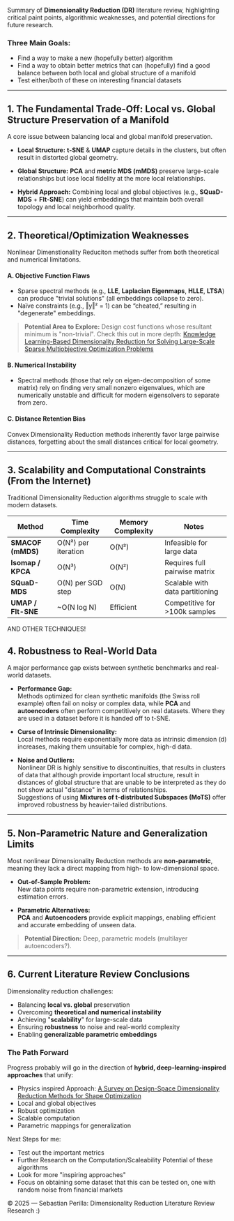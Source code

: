 
Summary of **Dimensionality Reduction (DR)**  literature review, highlighting critical paint points, algorithmic weaknesses, and potential directions for future research.

### Three Main Goals:
- Find a way to make a new (hopefully better) algorithm
- Find a way to obtain better metrics that can (hopefully) find a good balance between both local and global structure of a manifold
- Test either/both of these on interesting financial datasets

---

## 1. The Fundamental Trade-Off: Local vs. Global Structure Preservation of a Manifold

A core issue between balancing local and global manifold preservation.

- **Local Structure:** **t-SNE** &  **UMAP** capture details in the clusters, but often result in distorted global geometry.

- **Global Structure:**  **PCA** and **metric MDS (mMDS)** preserve large-scale relationships but lose local fidelity at the more local relationships.

- **Hybrid Approach:** Combining local and global objectives (e.g., **SQuaD-MDS** + **FIt-SNE**) can yield embeddings that maintain both overall topology and local neighborhood quality.

---

## 2. Theoretical/Optimization Weaknesses

Nonlinear Dimenstionality Reduciton methods suffer from both theoretical and numerical limitations.

#### A. Objective Function Flaws
- Sparse spectral methods (e.g., **LLE**, **Laplacian Eigenmaps**, **HLLE**, **LTSA**) can produce "trivial solutions" (all embeddings collapse to zero).  
- Naïve constraints (e.g., ‖y‖² = 1) can be “cheated,” resulting in "degenerate" embeddings.

> **Potential Area to Explore:** Design cost functions whose resultant minimum is "non-trivial". Check this out in more depth: [Knowledge Learning-Based Dimensionality Reduction for Solving Large-Scale Sparse Multiobjective Optimization Problems](https://ieeexplore.ieee.org/abstract/document/10969804)

#### B. Numerical Instability
- Spectral methods (those that rely on eigen-decomposition of some matrix) rely on finding very small nonzero eigenvalues, which are numerically unstable and difficult for modern eigensolvers to separate from zero.

#### C. Distance Retention Bias
Convex Dimensionality Reduction methods inherently favor large pairwise distances, forgetting about the small distances critical for local geometry.

---

## 3. Scalability and Computational Constraints (From the Internet)

Traditional Dimensionality Reduction algorithms struggle to scale with modern datasets.

| Method | Time Complexity | Memory Complexity | Notes |
|--------|----------------|------------------|-------|
| **SMACOF (mMDS)** | O(N²) per iteration | O(N²) | Infeasible for large data |
| **Isomap / KPCA** | O(N³) | O(N²) | Requires full pairwise matrix |
| **SQuaD-MDS** | O(N) per SGD step | O(N) | Scalable with data partitioning |
| **UMAP / FIt-SNE** | ~O(N log N) | Efficient | Competitive for >100k samples |
AND OTHER TECHNIQUES!
## 4. Robustness to Real-World Data

A major performance gap exists between synthetic benchmarks and real-world datasets.

- **Performance Gap:**  
  Methods optimized for clean synthetic manifolds (the Swiss roll example) often fail on noisy or complex data, while **PCA** and **autoencoders** often perform competitively on real datasets. Where they are used in a dataset before it is handed off to t-SNE.

- **Curse of Intrinsic Dimensionality:**  
  Local methods require exponentially more data as intrinsic dimension (d) increases, making them unsuitable for complex, high-d data.

- **Noise and Outliers:**  
  Nonlinear DR is highly sensitive to discontinuities, that results in clusters of data that although provide important local structure, result in distances of global structure that are unable to be interpreted as they do not show actual "distance" in terms of relationships.     
  Suggestions of using **Mixtures of t-distributed Subspaces (MoTS)** offer improved robustness by heavier-tailed distributions.

---

## 5. Non-Parametric Nature and Generalization Limits

Most nonlinear Dimensionality Reduction methods are **non-parametric**, meaning they lack a direct mapping from high- to low-dimensional space.

- **Out-of-Sample Problem:**  
  New data points require non-parametric extension, introducing estimation errors.

- **Parametric Alternatives:**  
  **PCA** and **Autoencoders** provide explicit mappings, enabling efficient and accurate embedding of unseen data.

> **Potential Direction:** Deep, parametric models (multilayer autoencoders?).

---

## 6. Current Literature Review Conclusions

Dimensionality reduction challenges:
- Balancing **local vs. global** preservation  
- Overcoming **theoretical and numerical instability**  
- Achieving "**scalability**" for large-scale data  
- Ensuring **robustness** to noise and real-world complexity  
- Enabling **generalizable parametric embeddings**

### The Path Forward
Progress probably will go in the direction of **hybrid, deep-learning-inspired approaches** that unify:
- Physics inspired Approach: [A Survey on Design-Space Dimensionality Reduction Methods for Shape Optimization](https://link.springer.com/article/10.1007/s11831-025-10349-x)
- Local and global objectives  
- Robust optimization  
- Scalable computation  
- Parametric mappings for generalization  

Next Steps for me:
- Test out the important metrics
- Further Research on the Computation/Scaleability Potential of these algorithms
- Look for more "inspiring approaches"
- Focus on obtaining some dataset that this can be tested on, one with random noise from financial markets

© 2025 — Sebastian Perilla: Dimensionality Reduction Literature Review Research :)
